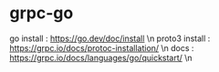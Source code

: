 # grpc-go
go install : https://go.dev/doc/install \n
proto3 install : https://grpc.io/docs/protoc-installation/ \n
docs : https://grpc.io/docs/languages/go/quickstart/ \n